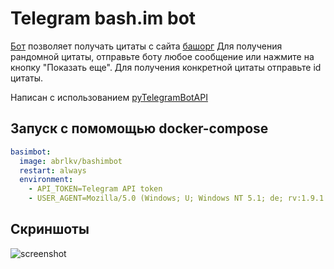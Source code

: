 # Telegram bash.im bot
[Бот](https://t.me/randobash_bot) позволяет получать цитаты с сайта [башорг](https://башорг.рф)
Для получения рандомной цитаты, отправьте боту любое сообщение или нажмите на кнопку "Показать еще".
Для получения конкретной цитаты отправьте id цитаты.

Написан с использованием [pyTelegramBotAPI](https://github.com/eternnoir/pyTelegramBotAPI)

## Запуск с помомощью docker-compose
```yml
basimbot:
  image: abrlkv/bashimbot
  restart: always
  environment:
    - API_TOKEN=Telegram API token
    - USER_AGENT=Mozilla/5.0 (Windows; U; Windows NT 5.1; de; rv:1.9.1.5) Gecko/20091112 Firefox/3.5.5
```
## Скриншоты
 ![screenshot](https://i.imgur.com/pJLRbDg.png)